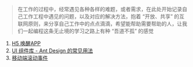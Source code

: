 
> 在工作的过程中，经常遇见各种各样的难题，或者需求，在此处开始记录自己工作工程中遇见的问题，以及对应的解决方法，抱着 “开放、共享” 的互联网原则，来分享自己工作中的点点滴滴，希望能帮助需要帮助的人，让我们一起编程这条无止境的学习之路上有种 “吾道不孤” 的感觉



1. [H5 唤醒APP](work/problems/h5_call_app)
2. [UI 组件库 - Ant Design 的常见用法](work/problems/use_antd)
3. [移动端滚动事件](work/problems/mobile_scroll)